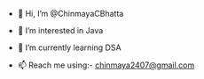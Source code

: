 - 👋 Hi, I’m @ChinmayaCBhatta
- 👀 I’m interested in Java
- 🌱 I’m currently learning DSA

- 📫 Reach me using:- chinmaya2407@gmail.com

<!---
ChinmayaCBhatta/ChinmayaCBhatta is a ✨ special ✨ repository because its `README.md` (this file) appears on your GitHub profile.
You can click the Preview link to take a look at your changes.
--->
